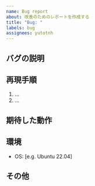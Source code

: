 ```yaml
---
name: Bug report
about: 改善のためのレポートを作成する
title: "Bug: "
labels: bug
assignees: yutotnh
---
```


## バグの説明

## 再現手順

1. ...
1. ...

## 期待した動作

## 環境

- OS: [e.g. Ubuntu 22.04]

## その他

<!--
追記したい場合はこちらに記入してください。
-->
